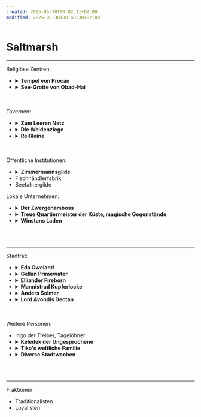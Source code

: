 ```yaml
---
created: 2025-05-30T00:02:11+02:00
modified: 2025-05-30T00:48:38+02:00
---
```


# Saltmarsh

* * *

Religiöse Zentren:
- <details><summary><strong>Tempel von Procan</strong></summary>geleitet von Wellgar Salzhand, Totengräber Krag.</details>
- <details><summary><strong>See-Grotte von Obad-Hai</strong></summary>gepflegt von Ferrin Kastillar</details>
<br><br>
Tavernen:
- <details><summary><strong>Zum Leeren Netz</strong></summary>zwielichtig, auf Stelzen über der Bucht, von Kreb Schenker</details>
- <details><summary><strong>Die Weidenziege</strong></summary>für Wachen und Zwergen, von Lankus Kurrid</details>
- <details><summary><strong>Reißleine</strong></summary>für Seeleute und Fischer, von Hanna Rist</details>
<br><br>
Öffentliche Institutionen:
- <details><summary><strong>Zimmermannsgilde</strong></summary>geleitet von Jilar Kanklesten (Gnom)</details>
- Fischhändlerfabrik
- Seefahrergilde

Lokale Unternehmen:
- <details><summary><strong>Der Zwergenamboss</strong></summary>von Mafera und Geselle/Sohn Jasker</details>
- <details><summary><strong>Treue Quartiermeister der Küste, magische Gegenstände</strong></summary>geleitet von Kapitän Xendros (Tiefling)</details>
- <details><summary><strong>Winstons Laden</strong></summary>von Winston (Halbling)</details>
<br><br>
* * *

Stadtrat:
- <details><summary><strong>Eda Oweland</strong></summary>dienstältestes Ratsmitglied, besitzt drei Fischerboote, Traditionalistin</details>
- <details><summary><strong>Gellan Primewater</strong></summary>größter Kaufmann Saltmarshs, wohlhaben und prahlend, Traditionalist</details>
- <details><summary><strong>Elliander Fireborn</strong></summary>Leiter der Stadtwache, Vetaran der Allianz der Lords und Loyalist</details>
- <details><summary><strong>Mannistrad Kupferlocke</strong></summary>Zwerg, Leiterin des Bergbaus, Loyalistin</details>
- <details><summary><strong>Anders Solmer</strong></summary>beliebt, jung, Fischerei & Handel, gegen Sklaverei und Schmuggel, unser Kontakt zum Stadtrat</details>
- <details><summary><strong>Lord Avondis Dectan</strong></summary>Ehrensitz der Alianz der Lords im Stadtrat, blockiert Entscheidungen</details>
<br><br>
Weitere Personen:
- Ingo der Treiber, Tagelöhner
- <details><summary><strong>Keledek der Ungesprochene</strong></summary>ausländischer, mysteriöser Zauberer</details>
- <details><summary><strong>Tiko's weltliche Familie</strong></summary>mäßig erfolgreiche Händler mit wenigen überregionalen Beziehungen.</details>
- <details><summary><strong>Diverse Stadtwachen</strong></summary>die Lauzian und Gamli kennen.</details>
<br><br>

* * *

Fraktionen:
- Traditionalisten
- Loyalisten
